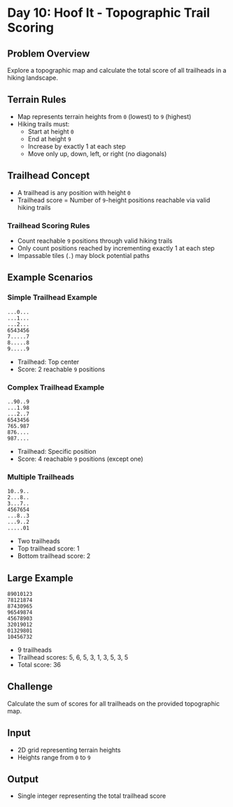 # Day 10: Hoof It - Topographic Trail Scoring

## Problem Overview
Explore a topographic map and calculate the total score of all trailheads in a hiking landscape.

## Terrain Rules
- Map represents terrain heights from `0` (lowest) to `9` (highest)
- Hiking trails must:
  - Start at height `0`
  - End at height `9`
  - Increase by exactly 1 at each step
  - Move only up, down, left, or right (no diagonals)

## Trailhead Concept
- A trailhead is any position with height `0`
- Trailhead score = Number of `9`-height positions reachable via valid hiking trails

### Trailhead Scoring Rules
- Count reachable `9` positions through valid hiking trails
- Only count positions reached by incrementing exactly 1 at each step
- Impassable tiles (`.`) may block potential paths

## Example Scenarios

### Simple Trailhead Example
```
...0...
...1...
...2...
6543456
7.....7
8.....8
9.....9
```
- Trailhead: Top center
- Score: 2 reachable `9` positions

### Complex Trailhead Example
```
..90..9
...1.98
...2..7
6543456
765.987
876....
987....
```
- Trailhead: Specific position
- Score: 4 reachable `9` positions (except one)

### Multiple Trailheads
```
10..9..
2...8..
3...7..
4567654
...8..3
...9..2
.....01
```
- Two trailheads
- Top trailhead score: 1
- Bottom trailhead score: 2

## Large Example
```
89010123
78121874
87430965
96549874
45678903
32019012
01329801
10456732
```
- 9 trailheads
- Trailhead scores: 5, 6, 5, 3, 1, 3, 5, 3, 5
- Total score: 36

## Challenge
Calculate the sum of scores for all trailheads on the provided topographic map.

## Input
- 2D grid representing terrain heights
- Heights range from `0` to `9`

## Output
- Single integer representing the total trailhead score
